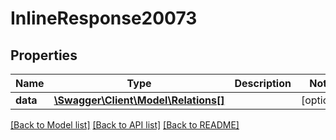 # InlineResponse20073

## Properties
Name | Type | Description | Notes
------------ | ------------- | ------------- | -------------
**data** | [**\Swagger\Client\Model\Relations[]**](Relations.md) |  | [optional] 

[[Back to Model list]](../../README.md#documentation-for-models) [[Back to API list]](../../README.md#documentation-for-api-endpoints) [[Back to README]](../../README.md)

